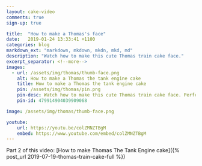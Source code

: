 ```yaml
---
layout: cake-video
comments: true
sign-up: true

title:  "How to make a Thomas's face"
date:   2019-01-24 13:33:41 +1100
categories: blog
markdown_ext: "markdown, mkdown, mkdn, mkd, md"
description: "Watch how to make this cute Thomas train cake face."
excerpt_separator: <!--more-->
images: 
  - url: /assets/img/thomas/thumb-face.png
    alt: How to make a Thomas the tank engine cake 
    title: How to make a Thomas the tank engine cake 
    pin: /assets/img/thomas/pin.png
    pin-desc: Watch how to make this cute Thomas train cake face. Perfect birthday cake for a little boy.
    pin-id: 479914904039909068

image: /assets/img/thomas/thumb-face.png

youtube:
    url: https://youtu.be/colZMNZTBgM
    embed: https://www.youtube.com/embed/colZMNZTBgM
---
```


Part 2 of this video: [How to make Thomas The Tank Engine cake]({% post_url 2019-07-19-thomas-train-cake-full %})

